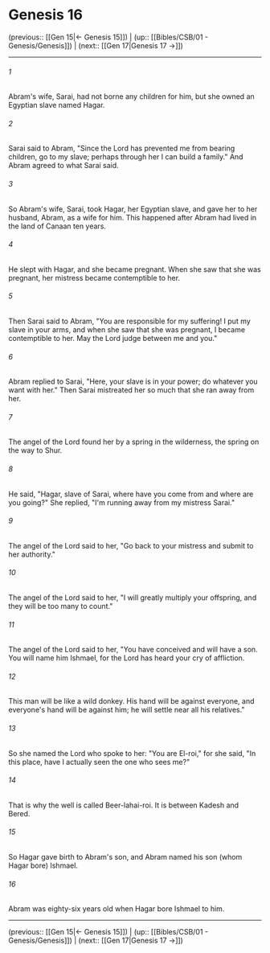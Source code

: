 # Genesis 16

(previous:: [[Gen 15|← Genesis 15]]) | (up:: [[Bibles/CSB/01 - Genesis/Genesis]]) | (next:: [[Gen 17|Genesis 17 →]])

***


###### 1 
Abram's wife, Sarai, had not borne any children for him, but she owned an Egyptian slave named Hagar. 

###### 2 
Sarai said to Abram, "Since the Lord has prevented me from bearing children, go to my slave; perhaps through her I can build a family." And Abram agreed to what Sarai said. 

###### 3 
So Abram's wife, Sarai, took Hagar, her Egyptian slave, and gave her to her husband, Abram, as a wife for him. This happened after Abram had lived in the land of Canaan ten years. 

###### 4 
He slept with Hagar, and she became pregnant. When she saw that she was pregnant, her mistress became contemptible to her. 

###### 5 
Then Sarai said to Abram, "You are responsible for my suffering! I put my slave in your arms, and when she saw that she was pregnant, I became contemptible to her. May the Lord judge between me and you." 

###### 6 
Abram replied to Sarai, "Here, your slave is in your power; do whatever you want with her." Then Sarai mistreated her so much that she ran away from her. 

###### 7 
The angel of the Lord found her by a spring in the wilderness, the spring on the way to Shur. 

###### 8 
He said, "Hagar, slave of Sarai, where have you come from and where are you going?" She replied, "I'm running away from my mistress Sarai." 

###### 9 
The angel of the Lord said to her, "Go back to your mistress and submit to her authority." 

###### 10 
The angel of the Lord said to her, "I will greatly multiply your offspring, and they will be too many to count." 

###### 11 
The angel of the Lord said to her, "You have conceived and will have a son. You will name him Ishmael, for the Lord has heard your cry of affliction. 

###### 12 
This man will be like a wild donkey. His hand will be against everyone, and everyone's hand will be against him; he will settle near all his relatives." 

###### 13 
So she named the Lord who spoke to her: "You are El-roi," for she said, "In this place, have I actually seen the one who sees me?" 

###### 14 
That is why the well is called Beer-lahai-roi. It is between Kadesh and Bered. 

###### 15 
So Hagar gave birth to Abram's son, and Abram named his son (whom Hagar bore) Ishmael. 

###### 16 
Abram was eighty-six years old when Hagar bore Ishmael to him.

***

(previous:: [[Gen 15|← Genesis 15]]) | (up:: [[Bibles/CSB/01 - Genesis/Genesis]]) | (next:: [[Gen 17|Genesis 17 →]])
